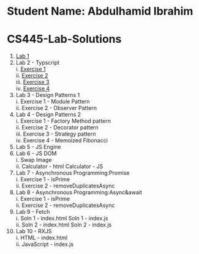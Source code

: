 # Student Name: Abdulhamid Ibrahim
# CS445-Lab-Solutions
 1. [Lab 1](https://github.com/Hamid8542/cs445-lab-solutions/blob/main/Lab%201/Lab-1%20Solutions.pdf)<br>
 2. Lab 2 - Typscript <br>
     i. [Exercise 1](https://github.com/Hamid8542/cs445-lab-solutions/blob/main/Lab%202%20-%20Typescript/Exercise1.ts) <br>
     ii. [Exercise 2](https://github.com/Hamid8542/cs445-lab-solutions/blob/main/Lab%202%20-%20Typescript/Exercise2.ts) <br>
     iii. [Exercise 3](https://github.com/Hamid8542/cs445-lab-solutions/blob/main/Lab%202%20-%20Typescript/Exercise3.ts) <br>
     iv. [Exercise 4](https://github.com/Hamid8542/cs445-lab-solutions/blob/main/Lab%202%20-%20Typescript/Exercise4.ts) <br>
3. Lab 3 - Design Patterns 1 <br>
     i. Exercise 1 - Module Pattern <br>
     ii. Exercise 2 - Observer Pattern <br>
4. Lab 4 - Design Patterns 2 <br>
     i. Exercise 1 - Factory Method pattern <br>
     ii. Exercise 2 - Decorator pattern <br>
     iii. Exercise 3 - Strategy pattern<br>
     iv. Exercise 4 - Memoized Fibonacci <br>
5. Lab 5 - JS Engine
6. Lab 6 - JS DOM <br>
     i. Swap Image <br>
     ii. Calculator - html Calculator - JS <br>
7. Lab 7 - Asynchronous Programming:Promise <br>
     i. Exercise 1 - isPrime <br>
    ii. Exercise 2 - removeDuplicatesAsync <br>
8. Lab 8 - Asynchronous Programming:Async&await <br>
     i. Exercise 1 - isPrime <br>
     ii. Exercise 2 - removeDuplicatesAsync <br>
9. Lab 9 - Fetch <br>
     i. Soln 1 - index.html Soln 1 - index.js <br>
     ii. Soln 2 - index.html Soln 2 - index.js <br>
10. Lab 10 - RXJS <br>
     i. HTML - index.html <br>
     ii. JavaScript - index.js <br>